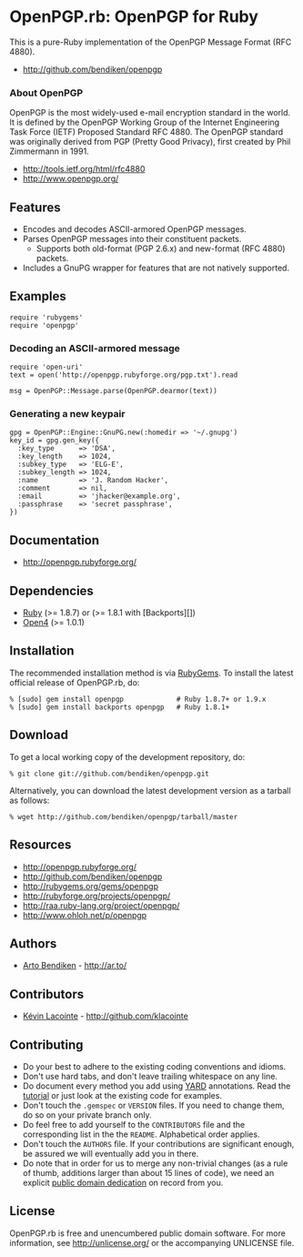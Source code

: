 OpenPGP.rb: OpenPGP for Ruby
============================

This is a pure-Ruby implementation of the OpenPGP Message Format (RFC 4880).

* <http://github.com/bendiken/openpgp>

### About OpenPGP

OpenPGP is the most widely-used e-mail encryption standard in the world. It
is defined by the OpenPGP Working Group of the Internet Engineering Task
Force (IETF) Proposed Standard RFC 4880. The OpenPGP standard was originally
derived from PGP (Pretty Good Privacy), first created by Phil Zimmermann in
1991.

* <http://tools.ietf.org/html/rfc4880>
* <http://www.openpgp.org/>

Features
--------

* Encodes and decodes ASCII-armored OpenPGP messages.
* Parses OpenPGP messages into their constituent packets.
  * Supports both old-format (PGP 2.6.x) and new-format (RFC 4880) packets.
* Includes a GnuPG wrapper for features that are not natively supported.

Examples
--------

    require 'rubygems'
    require 'openpgp'

### Decoding an ASCII-armored message

    require 'open-uri'
    text = open('http://openpgp.rubyforge.org/pgp.txt').read

    msg = OpenPGP::Message.parse(OpenPGP.dearmor(text))

### Generating a new keypair

    gpg = OpenPGP::Engine::GnuPG.new(:homedir => '~/.gnupg')
    key_id = gpg.gen_key({
      :key_type      => 'DSA',
      :key_length    => 1024,
      :subkey_type   => 'ELG-E',
      :subkey_length => 1024,
      :name          => 'J. Random Hacker',
      :comment       => nil,
      :email         => 'jhacker@example.org',
      :passphrase    => 'secret passphrase',
    })

Documentation
-------------

* <http://openpgp.rubyforge.org/>

Dependencies
------------

* [Ruby](http://ruby-lang.org/) (>= 1.8.7) or (>= 1.8.1 with [Backports][])
* [Open4](http://rubygems.org/gems/open4) (>= 1.0.1)

Installation
------------

The recommended installation method is via [RubyGems](http://rubygems.org/).
To install the latest official release of OpenPGP.rb, do:

    % [sudo] gem install openpgp             # Ruby 1.8.7+ or 1.9.x
    % [sudo] gem install backports openpgp   # Ruby 1.8.1+

Download
--------

To get a local working copy of the development repository, do:

    % git clone git://github.com/bendiken/openpgp.git

Alternatively, you can download the latest development version as a tarball
as follows:

    % wget http://github.com/bendiken/openpgp/tarball/master

Resources
---------

* <http://openpgp.rubyforge.org/>
* <http://github.com/bendiken/openpgp>
* <http://rubygems.org/gems/openpgp>
* <http://rubyforge.org/projects/openpgp/>
* <http://raa.ruby-lang.org/project/openpgp/>
* <http://www.ohloh.net/p/openpgp>

Authors
-------

* [Arto Bendiken](mailto:arto.bendiken@gmail.com) - <http://ar.to/>

Contributors
------------

* [Kévin Lacointe](mailto:kevinlacointe@gmail.com) - <http://github.com/klacointe>

Contributing
------------

* Do your best to adhere to the existing coding conventions and idioms.
* Don't use hard tabs, and don't leave trailing whitespace on any line.
* Do document every method you add using [YARD][] annotations. Read the
  [tutorial][YARD-GS] or just look at the existing code for examples.
* Don't touch the `.gemspec` or `VERSION` files. If you need to change them,
  do so on your private branch only.
* Do feel free to add yourself to the `CONTRIBUTORS` file and the
  corresponding list in the the `README`. Alphabetical order applies.
* Don't touch the `AUTHORS` file. If your contributions are significant
  enough, be assured we will eventually add you in there.
* Do note that in order for us to merge any non-trivial changes (as a rule
  of thumb, additions larger than about 15 lines of code), we need an
  explicit [public domain dedication][PDD] on record from you.

License
-------

OpenPGP.rb is free and unencumbered public domain software. For more
information, see <http://unlicense.org/> or the accompanying UNLICENSE file.

[YARD]:      http://yardoc.org/
[YARD-GS]:   http://rubydoc.info/docs/yard/file/docs/GettingStarted.md
[PDD]:       http://unlicense.org/#unlicensing-contributions
